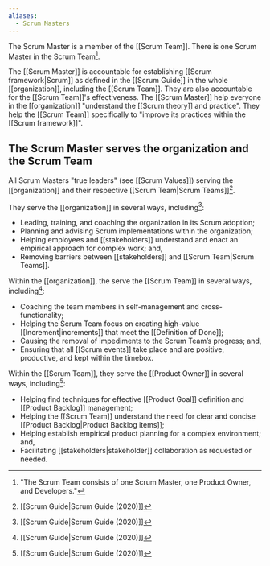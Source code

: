 ```yaml
---
aliases:
  - Scrum Masters
---
```

The Scrum Master is a member of the [[Scrum Team]]. There is one Scrum Master in the Scrum Team[^scrum-team-definition].

The [[Scrum Master]] is accountable for establishing [[Scrum framework|Scrum]] as defined in the [[Scrum Guide]] in the whole [[organization]], including the [[Scrum Team]]. They are also accountable for the [[Scrum Team]]'s effectiveness. The [[Scrum Master]] help everyone in the [[organization]] "understand the [[Scrum theory]] and practice". They help the [[Scrum Team]] specifically to "improve its practices within the [[Scrum framework]]".

## The Scrum Master serves the organization and the Scrum Team

All Scrum Masters "true leaders" (see [[Scrum Values]]) serving the [[organization]] and their respective [[Scrum Team|Scrum Teams]][^scrum-guide-2020].

They serve the [[organization]] in several ways, including[^scrum-guide-2020]:
- Leading, training, and coaching the organization in its Scrum adoption;
- Planning and advising Scrum implementations within the organization;
- Helping employees and [[stakeholders]] understand and enact an empirical approach for complex work; and,
- Removing barriers between [[stakeholders]] and [[Scrum Team|Scrum Teams]].

Within the [[organization]], the serve the [[Scrum Team]] in several ways, including[^scrum-guide-2020]:
- Coaching the team members in self-management and cross-functionality;
- Helping the Scrum Team focus on creating high-value [[Increment|increments]] that meet the [[Definition of Done]];
- Causing the removal of impediments to the Scrum Team’s progress; and,
- Ensuring that all [[Scrum events]] take place and are positive, productive, and kept within the timebox.

Within the [[Scrum Team]], they serve the [[Product Owner]] in several ways, including[^scrum-guide-2020]:
- Helping find techniques for effective [[Product Goal]] definition and [[Product Backlog]] management;
- Helping the [[Scrum Team]] understand the need for clear and concise [[Product Backlog|Product Backlog items]];
- Helping establish empirical product planning for a complex environment; and,
- Facilitating [[stakeholders|stakeholder]] collaboration as requested or needed.



[^scrum-guide-2020]: [[Scrum Guide|Scrum Guide (2020)]]
[^scrum-team-definition]: "The Scrum Team consists of one Scrum Master, one Product Owner, and Developers."[^scrum-guide-2020]
